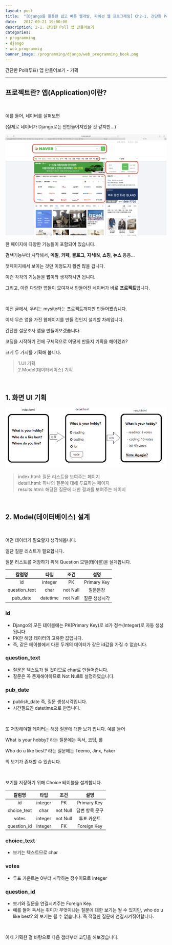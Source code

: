 ```yaml
---
layout: post
title:  "[Django를 활용한 쉽고 빠른 웹개발, 파이썬 웹 프로그래밍] Ch2-1. 간단한 Poll(투표) 앱 만들어보기 - 기획"
date:   2017-09-21 19:00:00
description: 2-1. 간단한 Poll 앱 만들어보기
categories:
- programming
- django
- web_programmig
banner_image: /programming/django/web_programming_book.png
---
```


간단한 Poll(투표) 앱 만들어보기 - 기획

---

## 프로젝트란? 앱(Application)이란?

<br>

예를 들어, 네이버를 살펴보면

(실제로 네이버가 Django로는 안만들어져있을 것 같지만...)

![1.naver_screenshot](/assets/images/programming/django/web_programming_2-1/1.naver_screenshot.png)

한 페이지에 다양한 기능들이 포함되어 있습니다.

**검색**기능부터 시작해서, **메일**, **카페**, **블로그**, **지식iN**, **쇼핑**, **뉴스** 등등...

첫페이지에서 보이는 것만 이정도지 훨씬 많을 겁니다.

이런 각각의 기능들을 **앱**이라 생각하시면 됩니다.

그리고, 이런 다양한 앱들이 모여저서 만들어진 네이버가 바로 **프로젝트**입니다.

<br>

이전 글에서, 우리는 mysite라는 프로젝트까지만 만들어봤습니다.

이제 무슨 앱을 가진 웹페이지를 만들 것인지 설계할 차례입니다.

간단한 설문조사 앱을 만들어보겠습니다.

코딩을 시작하기 전에 구체적으로 어떻게 만들지 기획을 해야겠죠?

크게 두 가지를 기획해 봅니다.

> 1.UI 기획 <br>
2.Model(데이터베이스) 기획

<br>

## 1. 화면 UI 기획

![2.buildUI](/assets/images/programming/django/web_programming_2-1/2.buildUI.png)

>index.html: 질문 리스트을 보여주는 페이지<br>
detail.html: 하나의 질문에 대해 투표하는 페이지<br>
results.html: 해당된 질문에 대한 결과를 보여주는 페이지<br>

<br>

## 2. Model(데이터베이스) 설계

<br>

어떤 데이터가 필요할지 생각해봅니다.

일단 질문 리스트가 필요합니다.

질문 리스트를 저장하기 위해 Question 모델(테이블)을 설계합니다.

칼럼명 | 타입 | 조건 | 설명
:---:|:---:|:---:|:---:|
id|integer|PK|Primary Key
question_text|char|not Null|질문문장
pub_date|datetime|not Null|질문 생성시각

### id
- Django의 모든 테이블에는 PK(Primary Key)로 id가 정수(Integer)로 자동 생성됩니다.
- PK란 해당 데이터의 고유한 값입니다.
- 즉, 같은 테이블에서 다른 두개의 데이터가 같은 id값을 가질 수 없습니다.

### question_text
- 질문은 텍스트가 될 것이므로 char로 만들어줍니다.
- 질문은 꼭 존재해야하므로 Not Null로 설정하였습니다.

### pub_date
- publish_date 즉, 질문 생성시각입니다.
- 시간필드인 datetime으로 만듭니다.

<br>

또 저장해야할 데이터는 해당 질문에 대한 보기 입니다. 예를 들어

What is your hobby? 라는 질문에는 독서,  코딩,  롤

Who do u like best? 라는 질문에는 Teemo,  Jinx,  Faker

의 보기가 존재할 수 있습니다.

<br>

보기를 저장하기 위해 Choice 테이블을 설계합니다.

칼럼명 | 타입 | 조건 | 설명
:---:|:---:|:---:|:---:|
id|integer|PK|Primary Key
choice_text|char|not Null|답변 항목 문구
votes|integer|not Null|투표 카운트
question_id|integer|FK|Foreign Key

### choice_text
- 보기는 텍스트므로 char

### votes
- 투표 카운트는 0부터 시작하는 정수이므로 integer

### question_id
- 보기와 질문을 연결시켜주는 Foreign Key.
- 예를 들어 독서는 취미가 무엇이냐는 질문에 대한 보기는 될 수 있지만, who do u like best? 의
보기는 될 수 없습니다. 즉 적절한 질문에 연결시켜줘야합니다.

<br>

이제 기획한 걸 바탕으로 다음 챕터부터 코딩을 해보겠습니다.